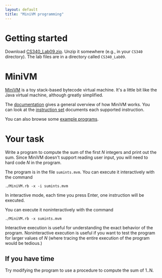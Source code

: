 ```yaml
---
layout: default
title: "MiniVM programming"
---
```


# Getting started

Download [CS340\_Lab09.zip](CS340_Lab09.zip).  Unzip it somewhere (e.g., in your `CS340` directory).  The lab files are in a directory called `CS340_Lab09`.

# MiniVM

[MiniVM](https://github.com/daveho/MiniVM) is a toy stack-based bytecode virtual machine.  It's a little bit like the Java virtual machine, although greatly simplified.

The [documentation](https://github.com/daveho/MiniVM/blob/master/Documentation.md) gives a general overview of how MiniVM works.  You can look at the [instruction set](https://github.com/daveho/MiniVM/blob/master/InstructionSet.md) documents each supported instruction.

You can also browse some [example programs](https://github.com/daveho/MiniVM/tree/master/t).

# Your task

Write a program to compute the sum of the first *N* integers and print out the sum.  Since MiniVM doesn't support reading user input, you will need to hard code *N* in the program.

The program is in the file `sumints.mvm`.  You can execute it interactively with the command

    ./MiniVM.rb -x -i sumints.mvm

In interactive mode, each time you press Enter, one instruction will be executed.

You can execute it noninteractively with the command

    ./MiniVM.rb -x sumints.mvm

Interactive execution is useful for understanding the exact behavior of the program.  Noninteractive execution is useful if you want to test the program for larger values of *N* (where tracing the entire execution of the program would be tedious.)

## If you have time

Try modifying the program to use a procedure to compute the sum of 1..N.
